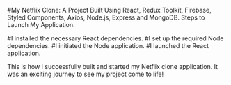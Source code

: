 #My Netflix Clone: A Project Built Using React, Redux Toolkit, Firebase, Styled Components, Axios, Node.js, Express and MongoDB.
Steps to Launch My Application.

#I installed the necessary React dependencies.
#I set up the required Node dependencies.
#I initiated the Node application.
#I launched the React application.

This is how I successfully built and started my Netflix clone application. It was an exciting journey to see my project come to life!



